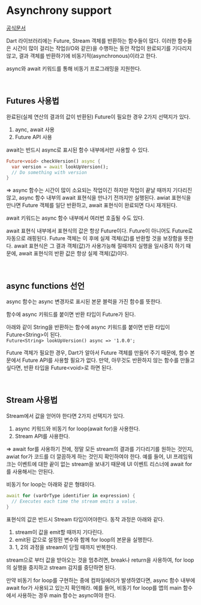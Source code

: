 # Asynchrony support
[공식문서](https://dart.dev/language/async) 

Dart 라이브러리에는 Future, Stream 객체를 반환하는 함수들이 많다. 이러한 함수들은 시간이 많이 걸리는 작업(I/O와 같은)을 수행하는 동안 작업이 완료되기를 기다리지 않고, 결과 객체를 반환하기에 비동기적(asynchronous)이라고 한다.  

async와 await 키워드를 통해 비동기 프로그래밍을 지원한다.

<br>

## Futures 사용법
완료된(실제 연산의 결과의 값이 반환된) Future이 필요한 경우 2가지 선택지가 있다.  
1. aync, await 사용
2. Future API 사용

await는 반드시 async로 표시된 함수 내부에서만 사용할 수 있다.  
```dart
Future<void> checkVersion() async {
  var version = await lookUpVersion();
  // Do something with version
}
```
=> async 함수는 시간이 많이 소요되는 작업이긴 하지만 작업이 끝날 때까지 기다리진 않고, async 함수 내부의 await 표현식을 만나기 전까지만 실행된다. awiat 표현식을 만나면 Future 객체를 일단 반환하고,  await 표현식이 완료되면 다시 재개된다.

await 키워드는 async 함수 내부에서 여러번 호출될 수도 있다.

await 표현식 내부에서 표현식의 값은 항상 Future이다. Future이 아니어도 Future로 자동으로 래핑된다. Future 객체는 이 후에 실제 객체(값)를 반환할 것을 보장함을 뜻한다. await 표현식은 그 결과 객체(값)가 사용가능해 질때까지 실행을 일시중지 하기 때문에, await 표현식의 반환 값은 항상 실제 객체(값)이다.

<br>

## async functions 선언

async 함수는 async 변경자로 표시된 본문 블럭을 가진 함수를 뜻한다.  

함수에 async 키워드를 붙이면 반환 타입이 Future가 된다.  

아래와 같이 String을 반환하는 함수에 async 키워드를 붙이면 반환 타입이 Future\<String\>이 된다.  
`Future<String> lookUpVersion() async => '1.0.0';`  

Future 객체가 필요한 경우, Dart가 알아서 Future 객체를 만들어 주기 때문에, 함수 본문에서 Future API를 사용할 필요가 없다. 만약, 아무것도 반환하지 않는 함수를 만들고 싶다면, 반환 타입을 Future\<void\>로 하면 된다.

<br>

## Stream 사용법

Stream에서 값을 얻어야 한다면 2가지 선택지가 있다.
1. async 키워드와 비동기 for loop(await for)을 사용한다.
2. Stream API를 사용한다.

=> await for를 사용하기 전에, 정말 모든 stream의 결과를 기다리기를 원하는 것인지, awiat for가 코드를 더 깔끔하게 하는 것인지 확인하여야 한다. 예를 들어, UI 프레임워크는 이벤트에 대한 끝이 없는 stream을 보내기 때문에 UI 이벤트 리스너에 await for를 사용해서는 안된다.

비동기 for loop는 아래와 같은 형태이다.
```dart
await for (varOrType identifier in expression) {
  // Executes each time the stream emits a value.
}
```

표현식의 값은 반드시 Stream 타입이어야한다. 
동작 과정은 아래와 같다.
1. stream이 값을 emit할 때까지 기다린다.
2. emit된 값으로 설정된 변수와 함께 for loop의 본문을 실행한다.
3. 1, 2의 과정을 stream이 닫힐 때까지 반복한다.

stream으로 부터 값을 받아오는 것을 멈추려면, break나 return을 사용하여, for loop의 실행을 중지하고 stream 감지를 중단하면 된다.

만약 비동기 for loop를 구현하는 중에 컴파일에러가 발생하였다면, async 함수 내부에 await for가 사용되고 있는지 확인해라. 예를 들어, 비동기 for loop를 앱의 main 함수에서 사용하는 경우 main 함수는 async여야 한다.
